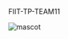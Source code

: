 FIIT-TP-TEAM11

![mascot](https://ih1.redbubble.net/image.1287348095.7546/flat,750x,075,f-pad,750x1000,f8f8f8.jpg)
